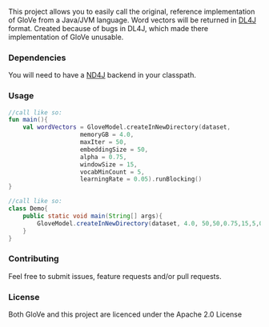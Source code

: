 This project allows you to easily call the original, reference implementation of GloVe from a Java/JVM language. Word vectors will be returned in [DL4J](https://deeplearning4j.org/) format. Created because of bugs in DL4J, which made there implementation of GloVe unusable.

### Dependencies

You will need to have a [ND4J](https://deeplearning4j.org/docs/latest/nd4j-overview) backend in your classpath. 


### Usage

```kotlin
//call like so:
fun main(){
    val wordVectors = GloveModel.createInNewDirectory(dataset, 
                    memoryGB = 4.0, 
                    maxIter = 50,
                    embeddingSize = 50,
                    alpha = 0.75,
                    windowSize = 15,
                    vocabMinCount = 5,
                    learningRate = 0.05).runBlocking()
}

```

```java
//call like so:
class Demo{
    public static void main(String[] args){
        GloveModel.createInNewDirectory(dataset, 4.0, 50,50,0.75,15,5,0.05).runBlocking();
    }
}


```

### Contributing

Feel free to submit issues, feature requests and/or pull requests.


### License

Both GloVe and this project are licenced under the Apache 2.0 License